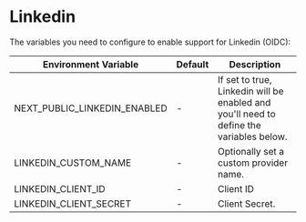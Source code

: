 # Linkedin

The variables you need to configure to enable support for Linkedin (OIDC):

| Environment Variable         | Default | Description                                                                                        |
| ---------------------------- | ------- |----------------------------------------------------------------------------------------------------|
| NEXT_PUBLIC_LINKEDIN_ENABLED | -       | If set to true, Linkedin will be enabled and you'll need to define the variables below. |
| LINKEDIN_CUSTOM_NAME         | -       | Optionally set a custom provider name.                                                             |
| LINKEDIN_CLIENT_ID           | -       | Client ID                                                                                          |
| LINKEDIN_CLIENT_SECRET       | -       | Client Secret.                                                                                     |
